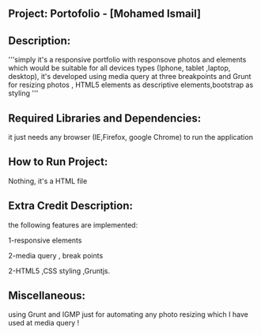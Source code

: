 
Project: Portofolio - [Mohamed Ismail]
---------------------------------------------------

Description:
-----------------------------

'''simply it's a responsive portfolio with responsove photos and elements which would be suitable for all devices types (Iphone, tablet ,laptop, desktop), it's developed using media query at three breakpoints and Grunt for resizing photos , HTML5 elements as descriptive elements,bootstrap as styling   '''

Required Libraries and Dependencies:
------------------------------------

it just needs any browser (IE,Firefox, google Chrome) to run the application

How to Run Project:
-------------------------------

Nothing, it's a HTML file 


Extra Credit Description:
----------------------------------------

the following features are implemented:

1-responsive elements

2-media query , break points

2-HTML5 ,CSS styling ,Gruntjs. 

Miscellaneous:
------------------

using Grunt and IGMP just for automating any photo resizing which I have used at media query !
